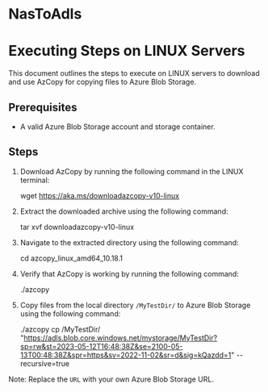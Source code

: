 # NasToAdls


# Executing Steps on LINUX Servers

This document outlines the steps to execute on LINUX servers to download and use AzCopy for copying files to Azure Blob Storage.

## Prerequisites
- A valid Azure Blob Storage account and storage container.

## Steps

1. Download AzCopy by running the following command in the LINUX terminal:

    wget https://aka.ms/downloadazcopy-v10-linux

2. Extract the downloaded archive using the following command:

    tar xvf downloadazcopy-v10-linux

3. Navigate to the extracted directory using the following command:

    cd azcopy_linux_amd64_10.18.1

4. Verify that AzCopy is working by running the following command:

    ./azcopy

5. Copy files from the local directory `/MyTestDir/` to Azure Blob Storage using the following command:

    ./azcopy cp /MyTestDir/ "https://adls.blob.core.windows.net/mystorage/MyTestDir?sp=rw&st=2023-05-12T16:48:38Z&se=2100-05-13T00:48:38Z&spr=https&sv=2022-11-02&sr=d&sig=kQazdd=1" --recursive=true


Note: Replace the `URL` with your own Azure Blob Storage URL.
